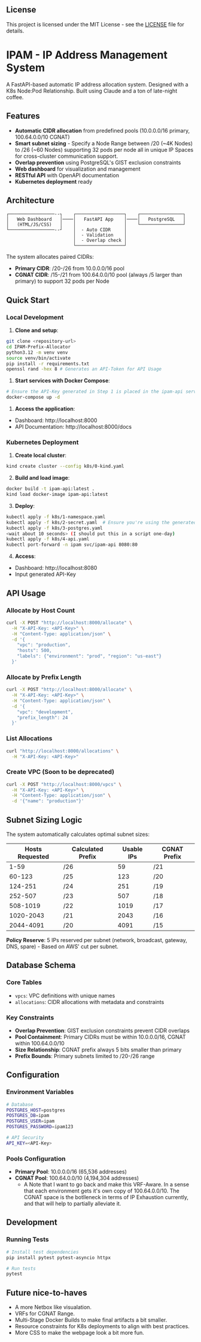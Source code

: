 ## License

This project is licensed under the MIT License - see the [LICENSE](LICENSE) file for details.

# IPAM - IP Address Management System

A FastAPI-based automatic IP address allocation system. Designed with a K8s Node:Pod Relationship. Built using Claude and a ton of late-night coffee.

## Features

- **Automatic CIDR allocation** from predefined pools (10.0.0.0/16 primary, 100.64.0.0/10 CGNAT)
- **Smart subnet sizing** - Specify a Node Range between /20 (~4K Nodes) to /26 (~60 Nodes) supporting 32 pods per node all in unique IP Spaces for cross-cluster communication support.
- **Overlap prevention** using PostgreSQL's GIST exclusion constraints
- **Web dashboard** for visualization and management
- **RESTful API** with OpenAPI documentation
- **Kubernetes deployment** ready

## Architecture

```
┌─────────────────--┐    ┌──────────────────┐    ┌────────────────┐
│   Web Dashboard   │────│   FastAPI App    │────│   PostgreSQL   │
│   (HTML/JS/CSS)   │    │                  │    └────────────────┘
└─────────────────--┘    │  - Auto CIDR     │
                         │  - Validation    │
                         │  - Overlap check │
                         └──────────────────┘
```

The system allocates paired CIDRs:
- **Primary CIDR**: /20-/26 from 10.0.0.0/16 pool
- **CGNAT CIDR**: /15-/21 from 100.64.0.0/10 pool (always /5 larger than primary) to support 32 pods per Node

## Quick Start

### Local Development

1. **Clone and setup**:
```bash
git clone <repository-url>
cd IPAM-Prefix-Allocator
python3.12 -m venv venv
source venv/bin/activate
pip install -r requirements.txt
openssl rand -hex 8 # Generates an API-Token for API Usage
```
1. **Start services with Docker Compose**:
```bash
# Ensure the API-Key generated in Step 1 is placed in the ipam-api service
docker-compose up -d
```

1. **Access the application**:
- Dashboard: http://localhost:8000
- API Documentation: http://localhost:8000/docs

### Kubernetes Deployment

1. **Create local cluster**:
```bash
kind create cluster --config k8s/0-kind.yaml
```

2. **Build and load image**:
```bash
docker build -t ipam-api:latest .
kind load docker-image ipam-api:latest
```

3. **Deploy**:
```bash
kubectl apply -f k8s/1-namespace.yaml
kubectl apply -f k8s/2-secret.yaml  # Ensure you're using the generated API-Key here.
kubectl apply -f k8s/3-postgres.yaml
<wait about 10 seconds> (I should put this in a script one-day)
kubectl apply -f k8s/4-api.yaml
kubectl port-forward -n ipam svc/ipam-api 8080:80
```

4. **Access**:
- Dashboard: http://localhost:8080
- Input generated API-Key

## API Usage

### Allocate by Host Count
```bash
curl -X POST "http://localhost:8000/allocate" \
  -H "X-API-Key: <API-Key>" \
  -H "Content-Type: application/json" \
  -d '{
    "vpc": "production",
    "hosts": 500,
    "labels": {"environment": "prod", "region": "us-east"}
  }'
```

### Allocate by Prefix Length
```bash
curl -X POST "http://localhost:8000/allocate" \
  -H "X-API-Key: <API-Key>" \
  -H "Content-Type: application/json" \
  -d '{
    "vpc": "development", 
    "prefix_length": 24
  }'
```

### List Allocations
```bash
curl "http://localhost:8000/allocations" \
  -H "X-API-Key: <API-Key>"
```

### Create VPC (Soon to be deprecated)
```bash
curl -X POST "http://localhost:8000/vpcs" \
  -H "X-API-Key: <API-Key>" \
  -H "Content-Type: application/json" \
  -d '{"name": "production"}'
```

## Subnet Sizing Logic

The system automatically calculates optimal subnet sizes:

| Hosts Requested | Calculated Prefix | Usable IPs | CGNAT Prefix |
|-----------------|-------------------|------------|--------------|
| 1-59           | /26               | 59         | /21          |
| 60-123         | /25               | 123        | /20          |
| 124-251        | /24               | 251        | /19          |
| 252-507        | /23               | 507        | /18          |
| 508-1019       | /22               | 1019       | /17          |
| 1020-2043      | /21               | 2043       | /16          |
| 2044-4091      | /20               | 4091       | /15          |

**Policy Reserve**: 5 IPs reserved per subnet (network, broadcast, gateway, DNS, spare) - Based on AWS' cut per subnet.

## Database Schema

### Core Tables
- `vpcs`: VPC definitions with unique names
- `allocations`: CIDR allocations with metadata and constraints

### Key Constraints
- **Overlap Prevention**: GIST exclusion constraints prevent CIDR overlaps
- **Pool Containment**: Primary CIDRs must be within 10.0.0.0/16, CGNAT within 100.64.0.0/10
- **Size Relationship**: CGNAT prefix always 5 bits smaller than primary
- **Prefix Bounds**: Primary subnets limited to /20-/26 range

## Configuration

### Environment Variables
```bash
# Database
POSTGRES_HOST=postgres
POSTGRES_DB=ipam
POSTGRES_USER=ipam
POSTGRES_PASSWORD=ipam123

# API Security
API_KEY=<API-Key>
```

### Pools Configuration
- **Primary Pool**: 10.0.0.0/16 (65,536 addresses)
- **CGNAT Pool**: 100.64.0.0/10 (4,194,304 addresses)
  - A Note that I want to go back and make this VRF-Aware. In a sense that each environment gets it's own copy of 100.64.0.0/10. The CGNAT space is the botlleneck in terms of IP Exhaustion currently, and that will help to partially alleviate it.

## Development

### Running Tests
```bash
# Install test dependencies
pip install pytest pytest-asyncio httpx

# Run tests
pytest
```

## Future nice-to-haves

- A more Netbox like visualation.
- VRFs for CGNAT Range.
- Multi-Stage Docker Builds to make final artifacts a bit smaller.
- Resource constraints for K8s deployments to align with best practices.
- More CSS to make the webpage look a bit more fun.